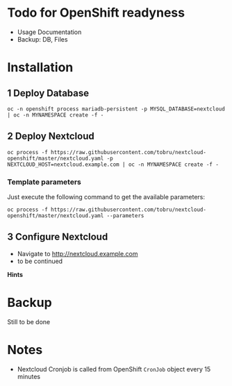 # Todo for OpenShift readyness

* Usage Documentation
* Backup: DB, Files

# Installation

## 1 Deploy Database

```
oc -n openshift process mariadb-persistent -p MYSQL_DATABASE=nextcloud | oc -n MYNAMESPACE create -f -
```

## 2 Deploy Nextcloud

```
oc process -f https://raw.githubusercontent.com/tobru/nextcloud-openshift/master/nextcloud.yaml -p NEXTCLOUD_HOST=nextcloud.example.com | oc -n MYNAMESPACE create -f -
```

### Template parameters

Just execute the following command to get the available parameters:

```
oc process -f https://raw.githubusercontent.com/tobru/nextcloud-openshift/master/nextcloud.yaml --parameters
```

## 3 Configure Nextcloud

* Navigate to http://nextcloud.example.com
* to be continued

**Hints**

# Backup

Still to be done

# Notes

* Nextcloud Cronjob is called from OpenShift `CronJob` object every 15 minutes
